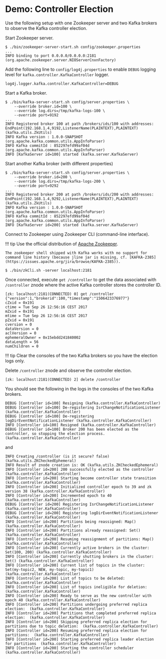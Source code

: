 # Demo: Controller Election

Use the following setup with one Zookeeper server and two Kafka brokers to observe the Kafka controller election.

Start Zookeeper server.

```console
$ ./bin/zookeeper-server-start.sh config/zookeeper.properties
...
INFO binding to port 0.0.0.0/0.0.0.0:2181 (org.apache.zookeeper.server.NIOServerCnxnFactory)
```

Add the following line to `config/log4j.properties` to enable `DEBUG` logging level for `kafka.controller.KafkaController` logger.

```text
log4j.logger.kafka.controller.KafkaController=DEBUG
```

Start a Kafka broker.

``` console
$ ./bin/kafka-server-start.sh config/server.properties \
    --override broker.id=100 \
    --override log.dirs=/tmp/kafka-logs-100 \
    --override port=9192
...
INFO Registered broker 100 at path /brokers/ids/100 with addresses: EndPoint(192.168.1.4,9192,ListenerName(PLAINTEXT),PLAINTEXT) (kafka.utils.ZkUtils)
INFO Kafka version : 1.0.0-SNAPSHOT (org.apache.kafka.common.utils.AppInfoParser)
INFO Kafka commitId : 852297efd99af04d (org.apache.kafka.common.utils.AppInfoParser)
INFO [KafkaServer id=100] started (kafka.server.KafkaServer)
```

Start another Kafka broker (with different properties)

``` console
$ ./bin/kafka-server-start.sh config/server.properties \
    --override broker.id=200 \
    --override log.dirs=/tmp/kafka-logs-200 \
    --override port=9292
...
INFO Registered broker 200 at path /brokers/ids/200 with addresses: EndPoint(192.168.1.4,9292,ListenerName(PLAINTEXT),PLAINTEXT) (kafka.utils.ZkUtils)
INFO Kafka version : 1.0.0-SNAPSHOT (org.apache.kafka.common.utils.AppInfoParser)
INFO Kafka commitId : 852297efd99af04d (org.apache.kafka.common.utils.AppInfoParser)
INFO [KafkaServer id=200] started (kafka.server.KafkaServer)
```

Connect to Zookeeper using Zookeeper CLI (command-line interface).

!!! tip
    Use the official distribution of [Apache Zookeeper](http://zookeeper.apache.org/releases.html).

    The zookeeper shell shipped with Kafka works with no support for command line history (because jline jar is missing, cf. [KAFKA-2385](https://issues.apache.org/jira/browse/KAFKA-2385)).

``` shell
$ ./bin/zkCli.sh -server localhost:2181
```

Once connected, execute `get /controller` to get the data associated with `/controller` znode where the active Kafka controller stores the controller ID.

```text
[zk: localhost:2181(CONNECTED) 0] get /controller
{"version":1,"brokerid":100,"timestamp":"1506423376977"}
cZxid = 0x191
ctime = Tue Sep 26 12:56:16 CEST 2017
mZxid = 0x191
mtime = Tue Sep 26 12:56:16 CEST 2017
pZxid = 0x191
cversion = 0
dataVersion = 0
aclVersion = 0
ephemeralOwner = 0x15ebdd241840002
dataLength = 56
numChildren = 0
```

!!! tip
    Clear the consoles of the two Kafka brokers so you have the election logs only.

Delete `/controller` znode and observe the controller election.

``` text
[zk: localhost:2181(CONNECTED) 2] delete /controller
```

You should see the following in the logs in the consoles of the two Kafka brokers.

``` text
DEBUG [Controller id=100] Resigning (kafka.controller.KafkaController)
DEBUG [Controller id=100] De-registering IsrChangeNotificationListener (kafka.controller.KafkaController)
DEBUG [Controller id=100] De-registering logDirEventNotificationListener (kafka.controller.KafkaController)
INFO [Controller id=100] Resigned (kafka.controller.KafkaController)
DEBUG [Controller id=100] Broker 200 has been elected as the controller, so stopping the election process. (kafka.controller.KafkaController)
```

and

``` text
INFO Creating /controller (is it secure? false) (kafka.utils.ZKCheckedEphemeral)
INFO Result of znode creation is: OK (kafka.utils.ZKCheckedEphemeral)
INFO [Controller id=200] 200 successfully elected as the controller (kafka.controller.KafkaController)
INFO [Controller id=200] Starting become controller state transition (kafka.controller.KafkaController)
INFO [Controller id=200] Initialized controller epoch to 39 and zk version 38 (kafka.controller.KafkaController)
INFO [Controller id=200] Incremented epoch to 40 (kafka.controller.KafkaController)
DEBUG [Controller id=200] Registering IsrChangeNotificationListener (kafka.controller.KafkaController)
DEBUG [Controller id=200] Registering logDirEventNotificationListener (kafka.controller.KafkaController)
INFO [Controller id=200] Partitions being reassigned: Map() (kafka.controller.KafkaController)
INFO [Controller id=200] Partitions already reassigned: Set() (kafka.controller.KafkaController)
INFO [Controller id=200] Resuming reassignment of partitions: Map() (kafka.controller.KafkaController)
INFO [Controller id=200] Currently active brokers in the cluster: Set(100, 200) (kafka.controller.KafkaController)
INFO [Controller id=200] Currently shutting brokers in the cluster: Set() (kafka.controller.KafkaController)
INFO [Controller id=200] Current list of topics in the cluster: Set(my-topic2, NEW, my-topic, my-topic1) (kafka.controller.KafkaController)
INFO [Controller id=200] List of topics to be deleted:  (kafka.controller.KafkaController)
INFO [Controller id=200] List of topics ineligible for deletion:  (kafka.controller.KafkaController)
INFO [Controller id=200] Ready to serve as the new controller with epoch 40 (kafka.controller.KafkaController)
INFO [Controller id=200] Partitions undergoing preferred replica election:  (kafka.controller.KafkaController)
INFO [Controller id=200] Partitions that completed preferred replica election:  (kafka.controller.KafkaController)
INFO [Controller id=200] Skipping preferred replica election for partitions due to topic deletion:  (kafka.controller.KafkaController)
INFO [Controller id=200] Resuming preferred replica election for partitions:  (kafka.controller.KafkaController)
INFO [Controller id=200] Starting preferred replica leader election for partitions  (kafka.controller.KafkaController)
INFO [Controller id=200] Starting the controller scheduler (kafka.controller.KafkaController)
```
